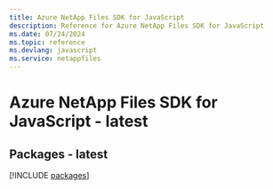```yaml
---
title: Azure NetApp Files SDK for JavaScript
description: Reference for Azure NetApp Files SDK for JavaScript
ms.date: 07/24/2024
ms.topic: reference
ms.devlang: javascript
ms.service: netappfiles
---
```

# Azure NetApp Files SDK for JavaScript - latest
## Packages - latest
[!INCLUDE [packages](netapp-files-index.md)]